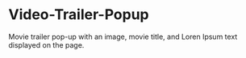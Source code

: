 # Video-Trailer-Popup
Movie trailer pop-up with an image, movie title, and Loren Ipsum text displayed on the page.
